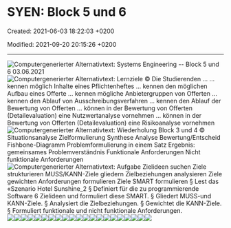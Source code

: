 # SYEN: Block 5 und 6

Created: 2021-06-03 18:22:03 +0200

Modified: 2021-09-20 20:15:26 +0200

---

![Computergenerierter Alternativtext: Systems Engineering -- Block 5 und 6 03.06.2021 ](../media/S1_01_SYEN_System-Engineering-SYEN--Block-5-und-6-image1.png)![Computergenerierter Alternativtext: Lernziele © Die Studierenden ... ... kennen möglich Inhalte eines Pflichtenheftes ... kennen den möglichen Aufbau eines Offerte ... kennen mögliche Anbietergruppen von Offerten ... kennen den Ablauf von Ausschreibungsverfahren ... kennen den Ablauf der Bewertung von Offerten ... können in der Bewertung von Offerten (Detailevaluation) eine Nutzwertanalyse vornehmen ... können in der Bewertung von Offerten (Detailevaluation) eine Risikoanalyse vornehmen ](../media/S1_01_SYEN_System-Engineering-SYEN--Block-5-und-6-image2.png)![Computergenerierter Alternativtext: Wiederholung Block 3 und 4 © Situationsanalyse Zielformulierung Synthese Analyse Bewertung/Entscheid Fishbone-Diagramm Problemformulierung in einem Satz Ergebnis: gemeinsames Problemverständnis Funktionale Anforderungen Nicht funktionale Anforderungen ](../media/S1_01_SYEN_System-Engineering-SYEN--Block-5-und-6-image3.png)![Computergenerierter Alternativtext: Aufgabe Zielideen suchen Ziele strukturieren MUSS/KANN-Ziele gliedern Zielbeziehungen analysieren Ziele gewichten Anforderungen formulieren Ziele SMART formulieren § Lest das «Szenario Hotel Sunshine_2 § Definiert für die zu programmierende Software 6 Zielideen und formuliert diese SMART. § Gliedert MUSS-und KANN-Ziele. § Analysiert die Zielbeziehungen. § Gewichtet die KANN-Ziele. § Formuliert funktionale und nicht funktionale Anforderungen. ](../media/S1_01_SYEN_System-Engineering-SYEN--Block-5-und-6-image4.png)![](../media/S1_01_SYEN_System-Engineering-SYEN--Block-5-und-6-image5.png)![](../media/S1_01_SYEN_System-Engineering-SYEN--Block-5-und-6-image6.png)![](../media/S1_01_SYEN_System-Engineering-SYEN--Block-5-und-6-image7.png)![](../media/S1_01_SYEN_System-Engineering-SYEN--Block-5-und-6-image8.png)![](../media/S1_01_SYEN_System-Engineering-SYEN--Block-5-und-6-image9.png)![](../media/S1_01_SYEN_System-Engineering-SYEN--Block-5-und-6-image10.png)![](../media/S1_01_SYEN_System-Engineering-SYEN--Block-5-und-6-image11.png)![](../media/S1_01_SYEN_System-Engineering-SYEN--Block-5-und-6-image12.png)![](../media/S1_01_SYEN_System-Engineering-SYEN--Block-5-und-6-image13.png)![](../media/S1_01_SYEN_System-Engineering-SYEN--Block-5-und-6-image14.png)![](../media/S1_01_SYEN_System-Engineering-SYEN--Block-5-und-6-image15.png)![](../media/S1_01_SYEN_System-Engineering-SYEN--Block-5-und-6-image16.png)![](../media/S1_01_SYEN_System-Engineering-SYEN--Block-5-und-6-image17.png)![](../media/S1_01_SYEN_System-Engineering-SYEN--Block-5-und-6-image18.png)![](../media/S1_01_SYEN_System-Engineering-SYEN--Block-5-und-6-image19.png)![](../media/S1_01_SYEN_System-Engineering-SYEN--Block-5-und-6-image20.png)![](../media/S1_01_SYEN_System-Engineering-SYEN--Block-5-und-6-image21.png)![](../media/S1_01_SYEN_System-Engineering-SYEN--Block-5-und-6-image22.png)![](../media/S1_01_SYEN_System-Engineering-SYEN--Block-5-und-6-image23.png)![](../media/S1_01_SYEN_System-Engineering-SYEN--Block-5-und-6-image24.png)![](../media/S1_01_SYEN_System-Engineering-SYEN--Block-5-und-6-image25.png)

























